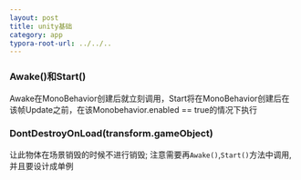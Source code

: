 ```yaml
---
layout: post
title: unity基础
category: app
typora-root-url: ../../..
---
```


### Awake()和Start()

Awake在MonoBehavior创建后就立刻调用，Start将在MonoBehavior创建后在该帧Update之前，在该Monobehavior.enabled == true的情况下执行

### DontDestroyOnLoad(transform.gameObject)

让此物体在场景销毁的时候不进行销毁; 注意需要再`Awake()`,`Start()`方法中调用, 并且要设计成单例
